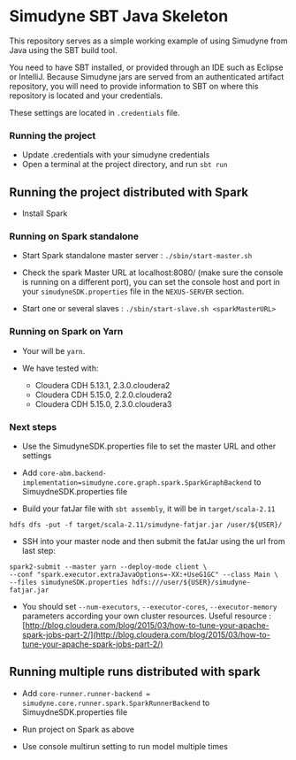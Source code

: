 # Simudyne SBT Java Skeleton

This repository serves as a simple working example of using Simudyne from Java using the SBT build tool.

You need to have SBT installed, or provided through an IDE such as Eclipse or IntelliJ. Because Simudyne jars are
served from an authenticated artifact repository, you will need to provide information to SBT on where this repository
is located and your credentials.

These settings are located in `.credentials` file.

### Running the project
* Update .credentials with your simudyne credentials
* Open a terminal at the project directory, and run `sbt run`

## Running the project distributed with Spark

- Install Spark

### Running on Spark standalone

- Start Spark standalone master server : `./sbin/start-master.sh`

- Check the spark Master URL at localhost:8080/ (make sure the console is running on a different port),
you can set the console host and port in your `simudyneSDK.properties` file in the `NEXUS-SERVER` section.

- Start one or several slaves : `./sbin/start-slave.sh <sparkMasterURL>`

### Running on Spark on Yarn

- Your <sparkMasterURL> will be `yarn`.

- We have tested with: 
  * Cloudera CDH 5.13.1, 2.3.0.cloudera2
  * Cloudera CDH 5.15.0, 2.2.0.cloudera2
  * Cloudera CDH 5.15.0, 2.3.0.cloudera3

### Next steps

- Use the SimudyneSDK.properties file to set the master URL and other settings

- Add `core-abm.backend-implementation=simudyne.core.graph.spark.SparkGraphBackend` to SimuydneSDK.properties file

- Build your fatJar file with `sbt assembly`, it will be in `target/scala-2.11`

```shell
hdfs dfs -put -f target/scala-2.11/simudyne-fatjar.jar /user/${USER}/
```

- SSH into your master node and then submit the fatJar using the url from last step: 
```shell
spark2-submit --master yarn --deploy-mode client \
--conf "spark.executor.extraJavaOptions=-XX:+UseG1GC" --class Main \
--files simudyneSDK.properties hdfs:///user/${USER}/simudyne-fatjar.jar
```

- You should set `--num-executors`,  `--executor-cores`, `--executor-memory` parameters according your own cluster resources.
Useful resource : [http://blog.cloudera.com/blog/2015/03/how-to-tune-your-apache-spark-jobs-part-2/](http://blog.cloudera.com/blog/2015/03/how-to-tune-your-apache-spark-jobs-part-2/)


## Running multiple runs distributed with spark

- Add `core-runner.runner-backend = simudyne.core.runner.spark.SparkRunnerBackend` to SimuydneSDK.properties file

- Run project on Spark as above

- Use console multirun setting to run model multiple times